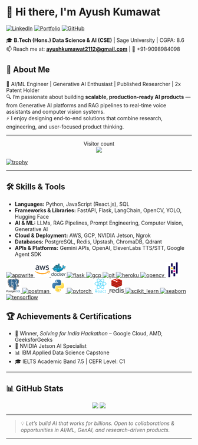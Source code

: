 # 👋 Hi there, I'm **Ayush Kumawat**  

[![LinkedIn](https://img.shields.io/badge/LinkedIn-blue?logo=linkedin&style=flat-square)](https://www.linkedin.com/in/ayush-kumawat/) 
[![Portfolio](https://img.shields.io/badge/Portfolio-Website-orange?logo=google-chrome&style=flat-square)](https://www.ayushkumawat.us) 
[![GitHub](https://img.shields.io/badge/GitHub-Ayushkumawat-black?logo=github&style=flat-square)](https://github.com/Ayushkumawat)  

🎓 **B.Tech (Hons.) Data Science & AI (CSE)** | Sage University | CGPA: 8.6  
📫 Reach me at: **ayushkumawat2112@gmail.com** | 📱 +91-9098984098

## 🚀 About Me

🌟 AI/ML Engineer | Generative AI Enthusiast | Published Researcher | 2x Patent Holder  
🔍 I’m passionate about building **scalable, production-ready AI products** — from Generative AI platforms and RAG pipelines to real-time voice assistants and computer vision systems.  
⚡ I enjoy designing end-to-end solutions that combine research, engineering, and user-focused product thinking.

---

<p align="center"> 
  Visitor count<br>
  <img src="https://profile-counter.glitch.me/Ayushkumawat/count.svg" />
</p>

[![trophy](https://github-profile-trophy.vercel.app/?username=Ayushkumawat&column=9&margin-w=15&margin-h=15&no-bg=true&theme=onestar)](https://github.com/ryo-ma/github-profile-trophy)

---

## 🛠️ Skills & Tools

- **Languages:** Python, JavaScript (React.js), SQL
- **Frameworks & Libraries:** FastAPI, Flask, LangChain, OpenCV, YOLO, Hugging Face
- **AI & ML:** LLMs, RAG Pipelines, Prompt Engineering, Computer Vision, Generative AI
- **Cloud & Deployment:** AWS, GCP, NVIDIA Jetson, Ngrok
- **Databases:** PostgreSQL, Redis, Upstash, ChromaDB, Qdrant
- **APIs & Platforms:** Gemini APIs, OpenAI, ElevenLabs TTS/STT, Google Agent SDK

<p align="left"> <a href="https://appwrite.io" target="_blank" rel="noreferrer"> <img src="https://www.vectorlogo.zone/logos/appwriteio/appwriteio-icon.svg" alt="appwrite" width="40" height="40"/> </a> <a href="https://aws.amazon.com" target="_blank" rel="noreferrer"> <img src="https://raw.githubusercontent.com/devicons/devicon/master/icons/amazonwebservices/amazonwebservices-original-wordmark.svg" alt="aws" width="40" height="40"/> </a> <a href="https://www.docker.com/" target="_blank" rel="noreferrer"> <img src="https://raw.githubusercontent.com/devicons/devicon/master/icons/docker/docker-original-wordmark.svg" alt="docker" width="40" height="40"/> </a> <a href="https://flask.palletsprojects.com/" target="_blank" rel="noreferrer"> <img src="https://raw.githubusercontent.com/Ayushkumawat/Ayushkumawatportfolio/refs/heads/main/src/images/logo/flask.png" alt="flask" width="40" height="40"/> </a> <a href="https://cloud.google.com" target="_blank" rel="noreferrer"> <img src="https://www.vectorlogo.zone/logos/google_cloud/google_cloud-icon.svg" alt="gcp" width="40" height="40"/> </a> <a href="https://git-scm.com/" target="_blank" rel="noreferrer"> <img src="https://www.vectorlogo.zone/logos/git-scm/git-scm-icon.svg" alt="git" width="40" height="40"/> </a> <a href="https://heroku.com" target="_blank" rel="noreferrer"> <img src="https://www.vectorlogo.zone/logos/heroku/heroku-icon.svg" alt="heroku" width="40" height="40"/> </a> <a href="https://opencv.org/" target="_blank" rel="noreferrer"> <img src="https://www.vectorlogo.zone/logos/opencv/opencv-icon.svg" alt="opencv" width="40" height="40"/> </a> <a href="https://pandas.pydata.org/" target="_blank" rel="noreferrer"> <img src="https://raw.githubusercontent.com/devicons/devicon/2ae2a900d2f041da66e950e4d48052658d850630/icons/pandas/pandas-original.svg" alt="pandas" width="40" height="40"/> </a> <a href="https://www.postgresql.org" target="_blank" rel="noreferrer"> <img src="https://raw.githubusercontent.com/devicons/devicon/master/icons/postgresql/postgresql-original-wordmark.svg" alt="postgresql" width="40" height="40"/> </a> <a href="https://postman.com" target="_blank" rel="noreferrer"> <img src="https://www.vectorlogo.zone/logos/getpostman/getpostman-icon.svg" alt="postman" width="40" height="40"/> </a> <a href="https://www.python.org" target="_blank" rel="noreferrer"> <img src="https://raw.githubusercontent.com/devicons/devicon/master/icons/python/python-original.svg" alt="python" width="40" height="40"/> </a> <a href="https://pytorch.org/" target="_blank" rel="noreferrer"> <img src="https://www.vectorlogo.zone/logos/pytorch/pytorch-icon.svg" alt="pytorch" width="40" height="40"/> </a> <a href="https://reactjs.org/" target="_blank" rel="noreferrer"> <img src="https://raw.githubusercontent.com/devicons/devicon/master/icons/react/react-original-wordmark.svg" alt="react" width="40" height="40"/> </a> <a href="https://redis.io" target="_blank" rel="noreferrer"> <img src="https://raw.githubusercontent.com/devicons/devicon/master/icons/redis/redis-original-wordmark.svg" alt="redis" width="40" height="40"/> </a> <a href="https://scikit-learn.org/" target="_blank" rel="noreferrer"> <img src="https://upload.wikimedia.org/wikipedia/commons/0/05/Scikit_learn_logo_small.svg" alt="scikit_learn" width="40" height="40"/> </a> <a href="https://seaborn.pydata.org/" target="_blank" rel="noreferrer"> <img src="https://seaborn.pydata.org/_images/logo-mark-lightbg.svg" alt="seaborn" width="40" height="40"/> </a> <a href="https://www.tensorflow.org" target="_blank" rel="noreferrer"> <img src="https://www.vectorlogo.zone/logos/tensorflow/tensorflow-icon.svg" alt="tensorflow" width="40" height="40"/> </a> </p>

## 🏆 Achievements & Certifications

- 🥇 Winner, *Solving for India Hackathon* – Google Cloud, AMD, GeeksforGeeks  
- 🧠 NVIDIA Jetson AI Specialist  
- 📊 IBM Applied Data Science Capstone  
- 🎓 IELTS Academic Band 7.5 | CEFR Level: C1

---

## 📊 GitHub Stats

<p align="center">
  <img src="https://github-readme-stats.vercel.app/api?username=Ayushkumawat&show_icons=true&theme=tokyonight" />
  <img src="https://github-readme-stats.vercel.app/api/top-langs/?username=Ayushkumawat&layout=compact&theme=tokyonight" />
</p>

---

> 💡 *Let’s build AI that works for billions. Open to collaborations & opportunities in AI/ML, GenAI, and research-driven products.*

---


